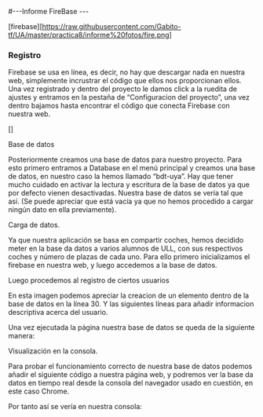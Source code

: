 #---Informe FireBase ---

[firebase][https://raw.githubusercontent.com/Gabito-tf/UA/master/practica8/informe%20fotos/fire.png]

### Registro

Firebase se usa en línea, es decir, no hay que descargar nada en nuestra web, simplemente incrustrar el código que ellos nos proporcionan ellos.
Una vez registrado y dentro del proyecto le damos click a la ruedita de ajustes y entramos en la pestaña de “Configuracion del proyecto”, una vez dentro bajamos hasta encontrar el código que conecta Firebase con nuestra web.

[]

Base de datos

Posteriormente creamos una base de datos para nuestro proyecto. Para esto primero entramos a Database en el menú principal y creamos una base de datos, en nuestro caso la hemos llamado “bdt-uya”. Hay que tener mucho cuidado en activar la lectura y escritura de la base de datos ya que por defecto vienen desactivadas.
Nuestra base de datos se vería tal que así. (Se puede apreciar que está vacía ya que no hemos procedido a cargar ningún dato en ella previamente).
 

Carga de datos.

Ya que nuestra aplicación se basa en compartir coches, hemos decidido meter en la base da datos a varios alumnos de ULL, con sus respectivos coches y número de plazas de cada uno.
Para ello primero inicializamos el firebase en nuestra web, y luego accedemos a la base de datos.
 
Luego procedemos al registro de ciertos usuarios 

 

En esta imagen podemos apreciar la creacion de un elemento dentro de la base de datos en la línea 30. Y las siguientes líneas para añadir informacion descriptiva acerca del usuario.

Una vez ejecutada la página nuestra base de datos se queda de la siguiente manera:

 

Visualización en la consola.

Para probar el funcionamiento correcto de nuestra base de datos podemos añadir el siguiente código a nuestra página web, y podremos ver la base da datos en tiempo real desde la consola del navegador usado en cuestión, en este caso Chrome.

 

Por tanto así se vería en nuestra consola: 
 

